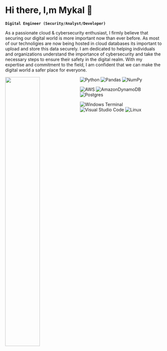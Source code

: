 # Hi there, I,m Mykal 👋

**`Digital Engineer (Security/Analyst/Developer)`**

As a passionate cloud & cybersecurity enthusiast, I firmly believe that securing our digital world is more important now than ever before. As most of our technoligies are now being hosted in cloud databases its important to upload and store this data securely. I am dedicated to helping individuals and organizations understand the importance of cybersecurity and take the necessary steps to ensure their safety in the digital realm. With my expertise and commitment to the field, I am confident that we can make the digital world a safer place for everyone.


<img align="left" width="47%" src="https://github-readme-stats.vercel.app/api?username=mykalg6&show_icons=true&theme=gruvbox" />


![Python](https://img.shields.io/badge/python-3670A0?style=for-the-badge&logo=python&logoColor=ffdd54)
![Pandas](https://img.shields.io/badge/pandas-%23150458.svg?style=for-the-badge&logo=pandas&logoColor=white)
![NumPy](https://img.shields.io/badge/numpy-%23013243.svg?style=for-the-badge&logo=numpy&logoColor=white)


![AWS](https://img.shields.io/badge/AWS-%23FF9900.svg?style=for-the-badge&logo=amazon-aws&logoColor=white)
![AmazonDynamoDB](https://img.shields.io/badge/Amazon%20DynamoDB-4053D6?style=for-the-badge&logo=Amazon%20DynamoDB&logoColor=white)
![Postgres](https://img.shields.io/badge/postgres-%23316192.svg?style=for-the-badge&logo=postgresql&logoColor=white)


![Windows Terminal](https://img.shields.io/badge/Windows%20Terminal-%234D4D4D.svg?style=for-the-badge&logo=windows-terminal&logoColor=white)
![Visual Studio Code](https://img.shields.io/badge/Visual%20Studio%20Code-0078d7.svg?style=for-the-badge&logo=visual-studio-code&logoColor=white)
![Linux](https://img.shields.io/badge/Linux-FCC624?style=for-the-badge&logo=linux&logoColor=black)






 <!-- 
   img align="right" width="47%" src=https://github-readme-stats.vercel.app/api/top-langs/?username=mykalg6&layout=compact /  
 -->

<!--
<img alt="Python" src="https://img.shields.io/badge/python-3670A0?style=for-the-badge&logo=python&logoColor=ffdd54" />

<img alt="NumPy" src="https://img.shields.io/badge/numpy-%23013243.svg?style=for-the-badge&logo=numpy&logoColor=white" />

<img alt="Pandas" src="https://img.shields.io/badge/pandas-%23150458.svg?style=for-the-badge&logo=pandas&logoColor=white" />

<img alt="MongoDB" src="https://img.shields.io/badge/MongoDB-%234ea94b.svg?style=for-the-badge&logo=mongodb&logoColor=white" />

<img alt="Postgres" src="https://img.shields.io/badge/postgres-%23316192.svg?style=for-the-badge&logo=postgresql&logoColor=white" />

<img alt="AWS" src=" https://img.shields.io/badge/AWS-%23FF9900.svg?style=for-the-badge&logo=amazon-aws&logoColor=white />

<img alt="Linux" src="https://img.shields.io/badge/Linux-FCC624?style=for-the-badge&logo=linux&logoColor=black" />

<img alt="Visual" src=https://img.shields.io/badge/Visual%20Studio%20Code-0078d7.svg?style=for-the-badge&logo=visual-studio-code&logoColor=white" />

<img alt="Windows Terminal" src="https://img.shields.io/badge/Windows%20Terminal-%234D4D4D.svg?style=for-the-badge&logo=windows-terminal&logoColor=white" />

<img alt="PyCharm" src= "https://img.shields.io/badge/pycharm-143?style=for-the-badge&logo=pycharm&logoColor=black&color=black&labelColor=green" />

<img alt="Django" src= "https://img.shields.io/badge/django-%23092E20.svg?style=for-the-badge&logo=django&logoColor=white" />
-->





<!--
**mykalg6/mykalg6** is a ✨ _special_ ✨ repository because its `README.md` (this file) appears on your GitHub profile.

Here are some ideas to get you started:

- 🔭 I’m currently working on ...
- 🌱 I’m currently learning ...
- 👯 I’m looking to collaborate on ...
- 🤔 I’m looking for help with ...
- 💬 Ask me about ...
- 📫 How to reach me: ...
- 😄 Pronouns: ...
- ⚡ Fun fact: ...
-->
